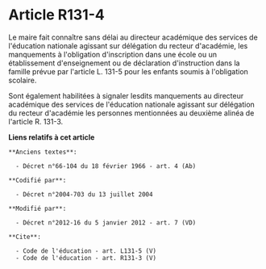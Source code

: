 # Article R131-4

Le maire fait connaître sans délai au directeur académique des services de l'éducation nationale agissant sur délégation du
recteur d'académie, les manquements à l'obligation d'inscription dans une école ou un établissement d'enseignement ou de
déclaration d'instruction dans la famille prévue par l'article L. 131-5 pour les enfants soumis à l'obligation scolaire. 

Sont également habilitées à signaler lesdits manquements au directeur académique des services de l'éducation nationale
agissant sur délégation du recteur d'académie les personnes mentionnées au deuxième alinéa de l'article R. 131-3.

**Liens relatifs à cet article**

	**Anciens textes**:

	  - Décret n°66-104 du 18 février 1966 - art. 4 (Ab)

	**Codifié par**:

	  - Décret n°2004-703 du 13 juillet 2004

	**Modifié par**:

	  - Décret n°2012-16 du 5 janvier 2012 - art. 7 (VD)

	**Cite**:

	  - Code de l'éducation - art. L131-5 (V)
	  - Code de l'éducation - art. R131-3 (V)
